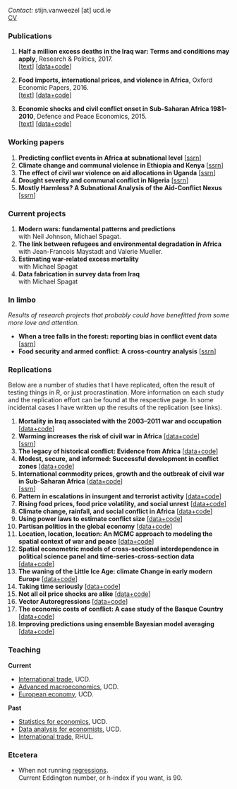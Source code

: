 *Contact:* stijn.vanweezel [at] ucd.ie <br>
[CV](https://github.com/CommonEconomist/cv/raw/master/cv_svw.pdf)

### Publications

1. **Half a million excess deaths in the Iraq war: Terms and conditions may apply**, Research & Politics, 2017.<br>
[[text](http://journals.sagepub.com/doi/full/10.1177/2053168017732642)] [[data+code](https://github.com/CommonEconomist/publications/tree/master/RAP_2017)]

2. **Food imports, international prices, and violence in Africa**, Oxford Economic Papers, 2016. <br>
[[text](https://doi.org/10.1093/oep/gpw015)] [[data+code](https://github.com/CommonEconomist/publications/tree/master/OEP_2016)]

3. **Economic shocks and civil conflict onset in Sub-Saharan Africa 1981-2010**, Defence and Peace Economics, 2015. <br>
[[text](http://www.tandfonline.com/doi/full/10.1080/10242694.2014.887489)] [[data+code](https://github.com/CommonEconomist/publications/tree/master/DPE_2015)]

### Working papers
1. **Predicting conflict events in Africa at subnational level** [[ssrn](https://ssrn.com/abstract=3019940)]
2. **Climate change and communal violence in Ethiopia and Kenya** [[ssrn](https://ssrn.com/abstract=2880526)]
3. **The effect of civil war violence on aid allocations in Uganda** [[ssrn](https://ssrn.com/abstract=2843797)]
4. **Drought severity and communal conflict in Nigeria** [[ssrn]( https://ssrn.com/abstract=2880540)]
5. **Mostly Harmless? A Subnational Analysis of the Aid-Conflict Nexus** [[ssrn](https://ssrn.com/abstract=2450867)]


### Current projects
1. **Modern wars: fundamental patterns and predictions** <br>
with Neil Johnson, Michael Spagat. 
2. **The link between refugees and environmental degradation in Africa** <br>
with Jean-Francois Maystadt and Valerie Mueller.
3. **Estimating war-related excess mortality**<br>
with Michael Spagat
4. **Data fabrication in survey data from Iraq**<br>
with Michael Spagat

### In limbo
*Results of research projects that probably could have benefitted from some more love and attention.*
* **When a tree falls in the forest: reporting bias in conflict event data** [[ssrn](http://ssrn.com/abstract=2805949)]
* **Food security and armed conflict: A cross-country analysis** [[ssrn](https://ssrn.com/abstract=2934177)]

### Replications
Below are a number of studies that I have replicated, often the result of testing things in R, or just procrastination. 
More information on each study and the replication effort can be found at the respective page. In some incidental cases I have written up the results of the replication (see links). 

1. **Mortality in Iraq associated with the 2003–2011 war and occupation** [[data+code](https://github.com/CommonEconomist/replications/tree/master/2013_Hagopian_et_al)]
2. **Warming increases the risk of civil war in Africa** [[data+code](https://github.com/CommonEconomist/replications/tree/master/2009_Burke_et_al)] <br>
[[ssrn](http://papers.ssrn.com/abstract_id=2550228)]
3. **The legacy of historical conflict: Evidence from Africa** [[data+code](https://github.com/CommonEconomist/replications/tree/master/2014_Besley_Reynal-Querol)]
4. **Modest, secure, and informed: Successful development in conflict zones** [[data+code](https://github.com/CommonEconomist/replications/tree/master/2013_Berman_et_al)]
5. **International commodity prices, growth and the outbreak of civil war in Sub-Saharan Africa** [[data+code](https://github.com/CommonEconomist/replications/tree/master/2010_Bruckner_Ciccone)]<br>
[[ssrn](http://ssrn.com/abstract=2688476)]
6. **Pattern in escalations in insurgent and terrorist activity** [[data+code](https://github.com/CommonEconomist/replications/tree/master/2011_Johnson_et_al)]
7. **Rising food prices, food price volatility, and social unrest** [[data+code](https://github.com/CommonEconomist/replications/tree/master/2015_Bellemare)]
8. **Climate change, rainfall, and social conflict in Africa** [[data+code](https://github.com/CommonEconomist/replications/tree/master/2012_Hendrix_Salehyan)]
9. **Using power laws to estimate conflict size** [[data+code](https://github.com/CommonEconomist/replications/tree/master/2014_Friedman)]
10. **Partisan politics in the global economy** [[data+code](https://github.com/CommonEconomist/replications/tree/master/1998_Garrett)]
11. **Location, location, location: An MCMC approach to modeling the spatial context of war and peace** [[data+code](https://github.com/CommonEconomist/replications/tree/master/2002_Ward_Gleditsch)]
12. **Spatial econometric models of cross-sectional interdependence in political science panel and time-series-cross-section data** [[data+code](https://github.com/CommonEconomist/replications/tree/master/2007_Franzese_Hays)]
13. **The waning of the Little Ice Age: climate Change in early modern Europe** [[data+code](https://github.com/CommonEconomist/replications/blob/master/2014_Kelly_O_Grada/little_ice_age.R)]
14. **Taking time seriously** [[data+code](https://github.com/CommonEconomist/replications/tree/master/2008_de_Boef_Keele)]
15. **Not all oil price shocks are alike** [[data+code](https://github.com/CommonEconomist/replications/blob/master/2009_Killian/estimate_var.R)]
16. **Vector Autoregressions** [[data+code](https://github.com/CommonEconomist/replications/tree/master/2001_Stock_Watson)]
15. **The economic costs of conflict: A case study of the Basque Country** [[data+code](https://github.com/CommonEconomist/replications/tree/master/2011_Abadie_et_al)]
17. **Improving predictions using ensemble Bayesian model averaging** [[data+code](https://github.com/CommonEconomist/replications/tree/master/2012_Montgomory_et_al)]

### Teaching 

**Current**
* [International trade](https://github.com/CommonEconomist/teaching/tree/master/international_trade), UCD.
* [Advanced macroeconomics](https://github.com/CommonEconomist/teaching/tree/master/advanced_macroeconomics), UCD.
* [European economy](https://github.com/CommonEconomist/teaching/tree/master/european_economy), UCD.

**Past**
* [Statistics for economics](https://github.com/CommonEconomist/teaching/tree/master/statistics_economics), UCD.
* [Data analysis for economists](https://github.com/CommonEconomist/teaching/tree/master/data_analysis), UCD.
* [International trade](https://github.com/CommonEconomist/Teaching/tree/master/international_trade/rhul), RHUL.

### Etcetera
* When not running [regressions](https://www.strava.com/athletes/2135375).<br>
Current Eddington number, or h-index if you want, is 90.
